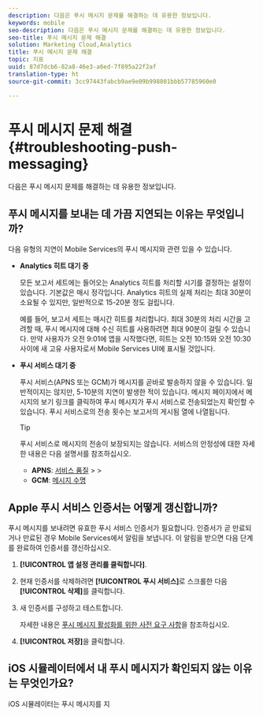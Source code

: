 ```yaml
---
description: 다음은 푸시 메시지 문제를 해결하는 데 유용한 정보입니다.
keywords: mobile
seo-description: 다음은 푸시 메시지 문제를 해결하는 데 유용한 정보입니다.
seo-title: 푸시 메시지 문제 해결
solution: Marketing Cloud,Analytics
title: 푸시 메시지 문제 해결
topic: 지표
uuid: 87d7dcb6-82a8-46e3-a6ed-7f895a22f2af
translation-type: ht
source-git-commit: 3cc97443fabcb9ae9e09b998801bbb57785960e0

---
```



# 푸시 메시지 문제 해결 {#troubleshooting-push-messaging}

다음은 푸시 메시지 문제를 해결하는 데 유용한 정보입니다.

## 푸시 메시지를 보내는 데 가끔 지연되는 이유는 무엇입니까?

다음 유형의 지연이 Mobile Services의 푸시 메시지와 관련 있을 수 있습니다.

* **Analytics 히트 대기 중**

   모든 보고서 세트에는 들어오는 Analytics 히트를 처리할 시기를 결정하는 설정이 있습니다. 기본값은 매시 정각입니다. Analytics 히트의 실제 처리는 최대 30분이 소요될 수 있지만, 일반적으로 15-20분 정도 걸립니다.

   예를 들어, 보고서 세트는 매시간 히트를 처리합니다. 최대 30분의 처리 시간을 고려할 때, 푸시 메시지에 대해 수신 히트를 사용하려면 최대 90분이 걸릴 수 있습니다. 만약 사용자가 오전 9:01에 앱을 시작했다면, 히트는 오전 10:15와 오전 10:30 사이에 새 고유 사용자로서 Mobile Services UI에 표시될 것입니다.

* **푸시 서비스 대기 중**

   푸시 서비스(APNS 또는 GCM)가 메시지를 곧바로 발송하지 않을 수 있습니다. 일반적이지는 않지만, 5-10분의 지연이 발생한 적이 있습니다. 메시지 페이지에서 메시지의 보기 링크를 클릭하여 푸시 메시지가 푸시 서비스로 전송되었는지 확인할 수 있습니다. 푸시 서비스로의 전송 횟수는 보고서의 게시됨 열에 나열됩니다.

   >[!TIP]
   >
   >푸시 서비스로 메시지의 전송이 보장되지는 않습니다. 서비스의 안정성에 대한 자세한 내용은 다음 설명서를 참조하십시오.
   >
   >* **APNS**: [서비스 품질](https://developer.apple.com/kr/documentation/usernotifications)
      >
      >
   * **GCM**: [메시지 수명](https://developers.google.com/cloud-messaging/concept-options)


## Apple 푸시 서비스 인증서는 어떻게 갱신합니까?

푸시 메시지를 보내려면 유효한 푸시 서비스 인증서가 필요합니다. 인증서가 곧 만료되거나 만료된 경우 Mobile Services에서 알림을 보냅니다. 이 알림을 받으면 다음 단계를 완료하여 인증서를 갱신하십시오.

1. **[!UICONTROL 앱 설정 관리를 클릭합니다]**.
2. 현재 인증서를 삭제하려면 **[!UICONTROL 푸시 서비스]**&#x200B;로 스크롤한 다음 **[!UICONTROL 삭제]**&#x200B;를 클릭합니다.
3. 새 인증서를 구성하고 테스트합니다.

   자세한 내용은 [푸시 메시지 활성화를 위한 사전 요구 사항](/help/using/c-manage-app-settings/c-mob-confg-app/configure-push-messaging/prerequisites-push-messaging.md)을 참조하십시오.

4. **[!UICONTROL 저장]**&#x200B;을 클릭합니다.

## iOS 시뮬레이터에서 내 푸시 메시지가 확인되지 않는 이유는 무엇인가요?

iOS 시뮬레이터는 푸시 메시지를 지
